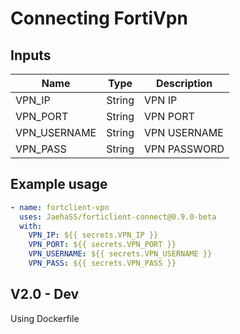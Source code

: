# Connecting FortiVpn 

## Inputs
| Name         | Type   | Description |
|-------------|--------|-------------|
| VPN_IP      | String | VPN IP      |
| VPN_PORT    | String | VPN PORT    |
| VPN_USERNAME | String | VPN USERNAME |
| VPN_PASS | String | VPN PASSWORD |
## Example usage
```yaml
- name: fortclient-vpn
  uses: JaehaSS/forticlient-connect@0.9.0-beta
  with:
    VPN_IP: ${{ secrets.VPN_IP }}
    VPN_PORT: ${{ secrets.VPN_PORT }}
    VPN_USERNAME: ${{ secrets.VPN_USERNAME }}
    VPN_PASS: ${{ secrets.VPN_PASS }}
```

## V2.0 - Dev
Using Dockerfile